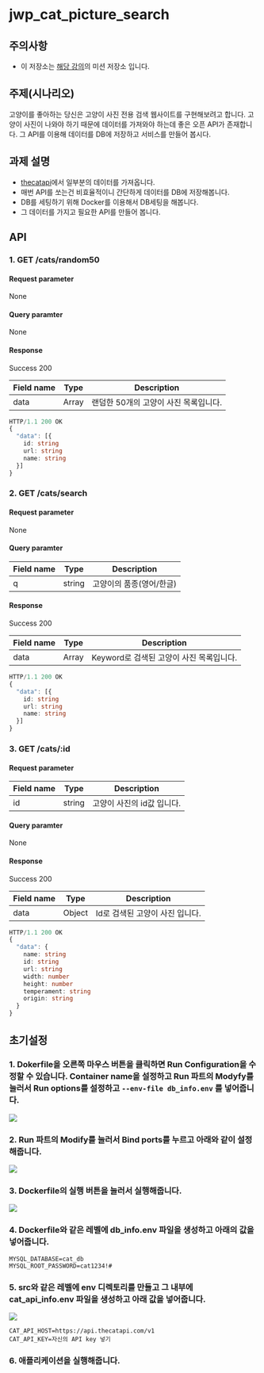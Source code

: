 # jwp_cat_picture_search

## 주의사항
- 이 저장소는 [해당 강의](https://school.programmers.co.kr/learn/courses/16643/16643-javaspring%EA%B3%A0%EC%96%91%EC%9D%B4-%EC%82%AC%EC%A7%84-%EA%B2%80%EC%83%89-%EC%82%AC%EC%9D%B4%ED%8A%B8-api-%EA%B3%BC%EC%A0%9C-%ED%92%80%EC%96%B4%EB%B3%B4%EA%B8%B0)의 미션 저장소 입니다.

## 주제(시나리오)
고양이를 좋아하는 당신은 고양이 사진 전용 검색 웹사이트를 구현해보려고 합니다. 고양이 사진이 나와야 하기 때문에 데이터를 가져와야 하는데 좋은 오픈 API가 존재합니다. 그 API를 이용해 데이터를 DB에 저장하고 서비스를 만들어 봅시다.

## 과제 설명
- [thecatapi](https://thecatapi.com/)에서 일부분의 데이터를 가져옵니다.
- 매번 API를 쏘는건 비효율적이니 간단하게 데이터를 DB에 저장해봅니다.
- DB를 세팅하기 위해 Docker를 이용해서 DB세팅을 해봅니다.
- 그 데이터를 가지고 필요한 API를 만들어 봅니다.

## API

### 1\. GET /cats/random50

#### Request parameter

None

#### Query paramter

None

#### Response

Success 200

| Field name | Type | Description |
| --- | --- | --- |
| data | Array | 랜덤한 50개의 고양이 사진 목록입니다. |

``` typescript
HTTP/1.1 200 OK
{
  "data": [{
    id: string
    url: string
    name: string
  }]
}
```

### 2\. GET /cats/search

#### Request parameter

None

#### Query paramter

| Field name | Type | Description |
| --- | --- | --- |
| q | string | 고양이의 품종(영어/한글) |

#### Response

Success 200

| Field name | Type | Description |
| --- | --- | --- |
| data | Array | Keyword로 검색된 고양이 사진 목록입니다. |

``` typescript
HTTP/1.1 200 OK
{
  "data": [{
    id: string
    url: string
    name: string
  }]
}
```

### 3\. GET /cats/:id

#### Request parameter

| Field name | Type | Description |
| --- | --- | --- |
| id | string | 고양이 사진의 id값 입니다. |

#### Query paramter

None

#### Response

Success 200

| Field name | Type | Description |
| --- | --- | --- |
| data | Object | Id로 검색된 고양이 사진 입니다. |

``` typescript
HTTP/1.1 200 OK
{
  "data": {
    name: string
    id: string
    url: string
    width: number
    height: number
    temperament: string
    origin: string
  }
}
```

## 초기설정

### 1. Dokerfile을 오른쪽 마우스 버튼을 클릭하면 Run Configuration을 수정할 수 있습니다. Container name을 설정하고 Run 파트의 Modyfy를 눌러서 Run options를 설정하고 ```--env-file db_info.env``` 를 넣어줍니다.

![](.github/picture/run_configuration.png)

### 2. Run 파트의 Modify를 눌러서 Bind ports를 누르고 아래와 같이 설정해줍니다.

![](.github/picture/port_binding.png)

### 3. Dockerfile의 실행 버튼을 눌러서 실행해줍니다.

![](.github/picture/docker_run.png)

### 4. Dockerfile와 같은 레벨에 db_info.env 파일을 생성하고 아래의 값을 넣어줍니다.

```
MYSQL_DATABASE=cat_db
MYSQL_ROOT_PASSWORD=cat1234!#
```

### 5. src와 같은 레벨에 env 디렉토리를 만들고 그 내부에 cat_api_info.env 파일을 생성하고 아래 값을 넣어줍니다.

![](.github/picture/env_directory.png)

```aidl
CAT_API_HOST=https://api.thecatapi.com/v1
CAT_API_KEY=자신의 API key 넣기
```

### 6. 애플리케이션을 실행해줍니다.
